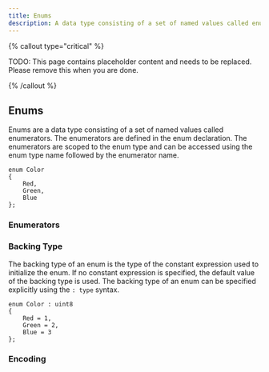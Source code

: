 ```yaml
---
title: Enums
description: A data type consisting of a set of named values called enumerators
---
```




{% callout type="critical" %}

TODO: This page contains placeholder content and needs to be replaced. Please remove this when you are done.

{% /callout %}

## Enums

Enums are a data type consisting of a set of named values called enumerators. The enumerators are defined in the enum
declaration. The enumerators are scoped to the enum type and can be accessed using the enum type name followed by the
enumerator name.

```slice
enum Color
{
    Red,
    Green,
    Blue
};
```

### Enumerators

### Backing Type

The backing type of an enum is the type of the constant expression used to initialize the enum. If no constant expression
is specified, the default value of the backing type is used. The backing type of an enum can be specified explicitly using
the `: type` syntax.

```slice
enum Color : uint8
{
    Red = 1,
    Green = 2,
    Blue = 3
};
```

### Encoding
